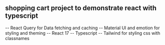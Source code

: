 ## shopping cart project to demonstrate react with typescript
-- React Query for Data fetching and caching
-- Material UI and emotion for styling and theming
-- React 17
-- Typescript
-- Tailwind for styling css with classnames
